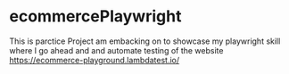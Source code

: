 # ecommercePlaywright
This is parctice Project am embacking on to showcase my playwright skill where I go ahead and and automate testing of the website https://ecommerce-playground.lambdatest.io/
